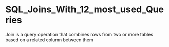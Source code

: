 # SQL_Joins_With_12_most_used_Queries
Join is a query operation that combines rows from two or more tables based on a related column between them
